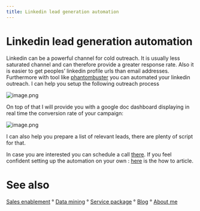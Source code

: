 ```yaml
---
title: Linkedin lead generation automation
---
```





# Linkedin lead generation automation
Linkedin can be a powerful channel for cold outreach. It is usually less saturated channel and can therefore provide a greater response rate. Also it is easier to get peoples’ linkedin profile urls than email addresses. Furthermore with tool like [phantombuster](https://phantombuster.com/?referral=fmc-f8VgvF4) you can automated your linkedin outreach.
I can help you setup the following outreach process

![image.png](https://cdn.steemitimages.com/DQmQjk5auQtjq9vKKLVWcDiyKjaHqLX8ZgjjdjuKN4rUmTb/image.png)


On top of that I will provide you with a google doc dashboard displaying in real time the conversion rate of your campaign:

![image.png](https://cdn.steemitimages.com/DQmNT2MsZaxqFMQRM5sequdbnrAwS3Eu31LJCMxUwMJA7Ed/image.png)



I can also help you prepare a list of relevant leads, there are plenty of script for that.

In case you are interested you can schedule a call [there](https://calendly.com/growth-hack/). If you feel confident setting up the automation on your own : [here](https://steemit.com/linkedin/@growth-hack/automated-outreach-workflow-for-linkedin) is the how to article.




# See also


[Sales enablement](index.md) ° [Data mining](webscraping.md) ° [Service package](package.md) ° [Blog](blog.md) ° [About me](https://www.linkedin.com/in/fabian-maume-409b1830/?locale=en_US)
